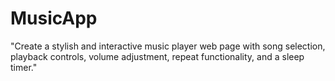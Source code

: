 # MusicApp
"Create a stylish and interactive music player web page with song selection, playback controls, volume adjustment, repeat functionality, and a sleep timer."
